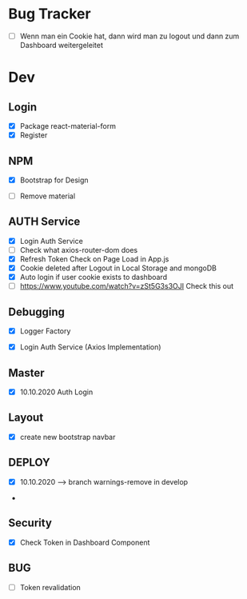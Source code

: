 # Bug Tracker

* [ ] Wenn man ein Cookie hat, dann wird man zu logout und dann zum Dashboard weitergeleitet

# Dev 
## Login
* [X] Package react-material-form 
* [X] Register

## NPM
* [X] Bootstrap for Design
* [ ] Remove material


## AUTH Service
* [X] Login Auth Service
* [ ] Check what axios-router-dom does
* [X] Refresh Token Check on Page Load in App.js
* [X] Cookie deleted after Logout in Local Storage and mongoDB
* [X] Auto login if user cookie exists to dashboard
* [ ] https://www.youtube.com/watch?v=zSt5G3s3OJI Check this out

## Debugging
* [X] Logger Factory
* [X] Login Auth Service (Axios Implementation)


## Master
* [X] 10.10.2020 Auth Login

## Layout
* [X] create new bootstrap navbar


## DEPLOY
* [X] 10.10.2020 --> branch warnings-remove in develop
* 
## Security
* [X] Check Token in Dashboard Component

## BUG
* [ ] Token revalidation
